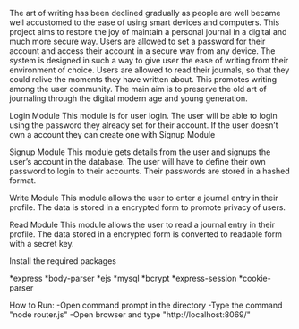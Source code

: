 The art of writing has been declined gradually as people are well became well accustomed to the ease of using smart devices and computers. This project aims to restore the joy of maintain a personal journal in a digital and much more secure way. Users are allowed to set a password for their account and access their account in a secure way from any device. The system is designed in such a way to give user the ease of writing from their environment of choice. Users are allowed to read their journals, so that they could relive the moments they have written about. This promotes writing among the user community. The main aim is to preserve the old art of journaling through the digital modern age and young generation.

Login Module
This module is for user login. The user will be able to login using the password they already set for their account. If the user doesn’t own a account they can create one with Signup Module

Signup Module
This module gets details from the user and signups the user’s account in the database. The user will have to define their own password to login to their accounts. Their passwords are stored in a hashed format.

Write Module
This module allows the user to enter a journal entry in their profile. The data is stored in a encrypted form to promote privacy of users.


Read Module
This module allows the user to read a journal entry in their profile. The data stored in a encrypted form is converted to readable form with a secret key.




Install the required packages

*express
*body-parser
*ejs
*mysql
*bcrypt
*express-session
*cookie-parser


How to Run:
-Open command prompt in the directory
-Type the command "node router.js"
-Open browser and type "http://localhost:8069/"

